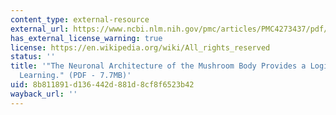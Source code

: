 ```yaml
---
content_type: external-resource
external_url: https://www.ncbi.nlm.nih.gov/pmc/articles/PMC4273437/pdf/elife04577.pdf
has_external_license_warning: true
license: https://en.wikipedia.org/wiki/All_rights_reserved
status: ''
title: '"The Neuronal Architecture of the Mushroom Body Provides a Logic for Associative
  Learning." (PDF - 7.7MB)'
uid: 8b811891-d136-442d-881d-8cf8f6523b42
wayback_url: ''
---
```

